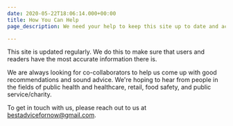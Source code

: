 ```yaml
---
date: 2020-05-22T18:06:14.000+00:00
title: How You Can Help
page_description: We need your help to keep this site up to date and accurate

---
```

This site is updated regularly. We do this to make sure that users and readers have the most accurate information there is. 

We are always looking for co-collaborators to help us come up with good recommendations and sound advice. We're hoping to hear from people in the fields of public health and healthcare, retail, food safety, and public service/charity. 

To get in touch with us, please reach out to us at [bestadvicefornow@gmail.com](mailto:bestadvicefornow@gmail.com).